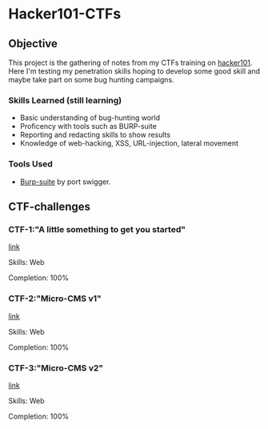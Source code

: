 # Hacker101-CTFs

## Objective

This project is the gathering of notes from my CTFs training on [hacker101](https://www.hacker101.com/). Here I'm testing my penetration skills hoping to develop some good skill and maybe take part on some bug hunting campaigns. 

### Skills Learned (still learning)

- Basic understanding of bug-hunting world
- Proficency with tools such as BURP-suite
- Reporting and redacting skills to show results
- Knowledge of web-hacking, XSS, URL-injection, lateral movement

### Tools Used

- [Burp-suite](https://portswigger.net/burp) by port swigger.

## CTF-challenges

### CTF-1:"A little something to get you started"

[link](CTF-1)

Skills: Web

Completion: 100%

### CTF-2:"Micro-CMS v1"

[link](CTF-2)

Skills: Web

Completion: 100%

### CTF-3:"Micro-CMS v2"

[link](CTF-3)

Skills: Web

Completion: 100%
